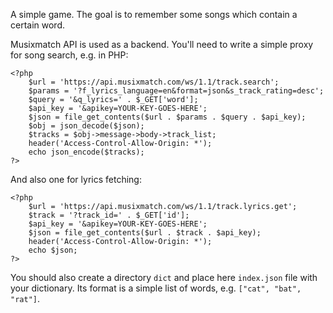 A simple game. The goal is to remember some songs which contain a certain word.

Musixmatch API is used as a backend. You'll need to write a simple proxy for song search, e.g. in PHP:

```
<?php
    $url = 'https://api.musixmatch.com/ws/1.1/track.search';
    $params = '?f_lyrics_language=en&format=json&s_track_rating=desc';
    $query = '&q_lyrics=' . $_GET['word'];
    $api_key = '&apikey=YOUR-KEY-GOES-HERE';
    $json = file_get_contents($url . $params . $query . $api_key);
    $obj = json_decode($json);
    $tracks = $obj->message->body->track_list;
    header('Access-Control-Allow-Origin: *');
    echo json_encode($tracks);
?>
```
And also one for lyrics fetching:

```
<?php
    $url = 'https://api.musixmatch.com/ws/1.1/track.lyrics.get';
    $track = '?track_id=' . $_GET['id'];
    $api_key = '&apikey=YOUR-KEY-GOES-HERE';
    $json = file_get_contents($url . $track . $api_key);
    header('Access-Control-Allow-Origin: *');
    echo $json;
?>
```

You should also create a directory `dict` and place here `index.json` file with your dictionary.
Its format is a simple list of words, e.g. `["cat", "bat", "rat"]`.
